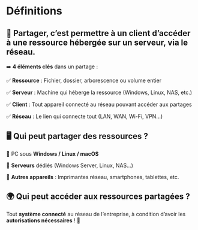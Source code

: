 # Définitions

## 🔹 **Partager**, c’est permettre à un **client** d’accéder à une **ressource** hébergée sur un **serveur**, via le **réseau**.

➡️ **4 éléments clés** dans un partage :

✅ **Ressource** : Fichier, dossier, arborescence ou volume entier

✅ **Serveur** : Machine qui héberge la ressource (Windows, Linux, NAS, etc.)

✅ **Client** : Tout appareil connecté au réseau pouvant accéder aux partages

✅ **Réseau** : Le lien qui connecte tout (LAN, WAN, Wi-Fi, VPN…)



## 🖥️ **Qui peut partager des ressources ?**

📌 PC sous **Windows / Linux / macOS**

📌 **Serveurs** dédiés (Windows Server, Linux, NAS…)

📌 **Autres appareils** : Imprimantes réseau, smartphones, tablettes, etc.



## 🌍 **Qui peut accéder aux ressources partagées ?**

Tout **système connecté** au réseau de l’entreprise, à condition d’avoir les **autorisations nécessaires** ! 🔐
